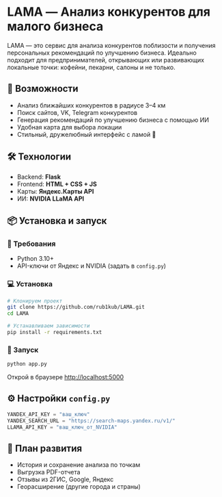 # LAMA — Анализ конкурентов для малого бизнеса

LAMA — это сервис для анализа конкурентов поблизости и получения персональных рекомендаций по улучшению бизнеса. Идеально подходит для предпринимателей, открывающих или развивающих локальные точки: кофейни, пекарни, салоны и не только.

## 🚀 Возможности
- Анализ ближайших конкурентов в радиусе 3–4 км
- Поиск сайтов, VK, Telegram конкурентов
- Генерация рекомендаций по улучшению бизнеса с помощью ИИ
- Удобная карта для выбора локации
- Стильный, дружелюбный интерфейс с ламой 🦙

## 🛠️ Технологии
- Backend: **Flask**
- Frontend: **HTML + CSS + JS**
- Карты: **Яндекс.Карты API**
- ИИ: **NVIDIA LLaMA API**

## 📦 Установка и запуск

### 🔧 Требования
- Python 3.10+
- API-ключи от Яндекс и NVIDIA (задать в `config.py`)

### 💻 Установка
```bash
# Клонируем проект
git clone https://github.com/rub1kub/LAMA.git
cd LAMA

# Устанавливаем зависимости
pip install -r requirements.txt
```

### 🚀 Запуск
```bash
python app.py
```

Открой в браузере [http://localhost:5000](http://localhost:5000)

## ⚙️ Настройки `config.py`
```python
YANDEX_API_KEY = "ваш_ключ"
YANDEX_SEARCH_URL = "https://search-maps.yandex.ru/v1/"
LLAMA_API_KEY = "ваш_ключ_от_NVIDIA"
```

## 🔮 План развития
- История и сохранение анализа по точкам
- Выгрузка PDF-отчета
- Отзывы из 2ГИС, Google, Яндекс
- Георасширение (другие города и страны)

